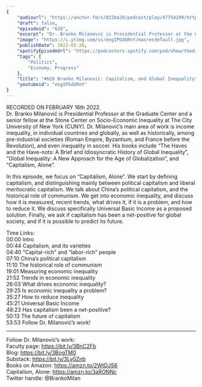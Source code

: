 ```yaml
---
{
	"audiourl": "https://anchor.fm/s/822ba20/podcast/play/47754299/https%3A%2F%2Fd3ctxlq1ktw2nl.cloudfront.net%2Fstaging%2F2022-1-16%2F29e574c5-5bd9-6568-eb4e-9ca53bae33c9.m4a",
	"draft": false,
	"episodeid": "628",
	"excerpt": "Dr. Branko Milanović is Presidential Professor at the Graduate Center and a senior fellow at the Stone Center on Socio-Economic Inequality at The City University of New York (CUNY). Dr. Milanović’s main area of work is income inequality, in individual countries and globally, as well as historically, among pre-industrial societies (Roman Empire, Byzantium, and France before the Revolution), and even inequality in soccer. His books include “The Haves and the Have-nots: A Brief and Idiosyncratic History of Global Inequality”, “Global Inequality: A New Approach for the Age of Globalization”, and “Capitalism, Alone”.",
	"image": "https://i.ytimg.com/vi/engIPGdURnY/maxresdefault.jpg",
	"publishDate": 2022-05-20,
	"spotifyEpisodeUrl": "https://podcasters.spotify.com/pod/show/thedissenter/episodes/628-Branko-Milanovi-Capitalism--and-Global-Inequality-e1efrjr",
	"tags": [
		"Politics",
		"Economy, Progress"
	],
	"title": "#628 Branko Milanović: Capitalism, and Global Inequality",
	"youtubeid": "engIPGdURnY"
}
---
```

RECORDED ON FEBRUARY 16th 2022.  
Dr. Branko Milanović is Presidential Professor at the Graduate Center and a senior fellow at the Stone Center on Socio-Economic Inequality at The City University of New York (CUNY). Dr. Milanović’s main area of work is income inequality, in individual countries and globally, as well as historically, among pre-industrial societies (Roman Empire, Byzantium, and France before the Revolution), and even inequality in soccer. His books include “The Haves and the Have-nots: A Brief and Idiosyncratic History of Global Inequality”, “Global Inequality: A New Approach for the Age of Globalization”, and “Capitalism, Alone”.

In this episode, we focus on “Capitalism, Alone”. We start by defining capitalism, and distinguishing mainly between political capitalism and liberal meritocratic capitalism. We talk about China’s political capitalism, and the historical role of communism. We get into economic inequality, and discuss how it is measured, recent trends, what drives it, if it is a problem, and how to reduce it. We discuss specifically Universal Basic Income as a proposed solution. Finally, we ask if capitalism has been a net-positive for global society, and if it is possible to predict its future.

Time Links:  
<time>00:00</time> Intro  
<time>00:44</time> Capitalism, and its varieties  
<time>04:40</time> “Capital-rich” and “labor-rich” people  
<time>07:10</time> China’s political capitalism  
<time>11:10</time> The historical role of communism  
<time>19:01</time> Measuring economic inequality  
<time>21:52</time> Trends in economic inequality  
<time>26:03</time> What drives economic inequality?  
<time>29:25</time> Is economic inequality a problem?  
<time>35:27</time> How to reduce inequality  
<time>45:21</time> Universal Basic Income  
<time>48:23</time> Has capitalism been a net-positive?  
<time>50:13</time> The future of capitalism  
<time>53:53</time> Follow Dr. Milanović’s work!

---

Follow Dr. Milanović’s work:  
Faculty page: https://bit.ly/3BnC2Fb  
Blog: https://bit.ly/3BogTM0  
Substack: https://bit.ly/3Ly0Znb  
Books on Amazon: https://amzn.to/2WtDJS6  
Capitalism, Alone: https://amzn.to/3aRONNc  
Twitter handle: @BrankoMilan
